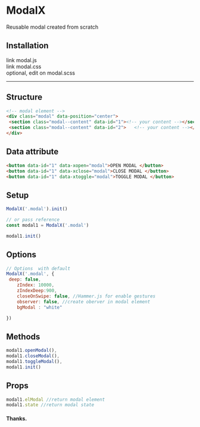 # ModalX

Reusable modal created from scratch

## Installation

link modal.js<br>
link modal.css<br>
optional, edit on modal.scss<br>

<hr>

## Structure
```html
<!-- modal element -->
<div class="modal" data-position="center">
 <section class="modal--content" data-id="1"><!-- your content --></section>
 <section class="modal--content" data-id="2">	<!-- your content --></section>
</div>

```
## Data attribute
```html
<button data-id="1" data-xopen="modal">OPEN MODAL </button>
<button data-id="1" data-xclose="modal">CLOSE MODAL </button>
<button data-id="1" data-xtoggle="modal">TOGGLE MODAL </button>
```


## Setup
```js
ModalX('.modal').init()

// or pass reference 
const modal1 = ModalX('.modal') 

modal1.init()
```
## Options 

```js
// Options  with default
ModalX('.modal', {
 deep: false, 
	zIndex: 10000,
	zIndexDeep:900,
	closeOnSwipe: false, //Hammer.js for enable gestures
	observer: false, //create oberver in modal element
	bgModal : "white"

})
```

## Methods

```js
modal1.openModal(),
modal1.closeModal(),
modal1.toggleModal(),
modal1.init()
```
## Props

```js
modal1.elModal //return modal element
modal1.state //return modal state
```

#### Thanks.